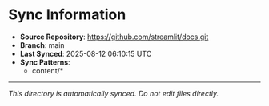 # Sync Information

- **Source Repository**: https://github.com/streamlit/docs.git
- **Branch**: main
- **Last Synced**: 2025-08-12 06:10:15 UTC
- **Sync Patterns**:
  - content/*

---
*This directory is automatically synced. Do not edit files directly.*
